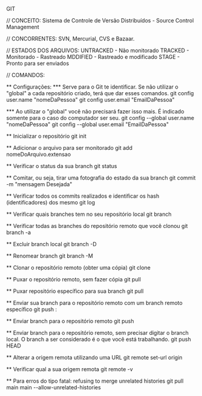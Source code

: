 GIT
  
// CONCEITO:
Sistema de Controle de Versão Distribuídos - Source Control Management

// CONCORRENTES:
SVN, Mercurial, CVS e Bazaar.

// ESTADOS DOS ARQUIVOS:
UNTRACKED - Não monitorado
TRACKED - Monitorado - Rastreado
MDDIFIED - Rastreado e modificado
STAGE - Pronto para ser enviados

// COMANDOS: 

** Configurações: 
*** Serve para o Git te identificar. Se não utilizar o "global" a cada repositório criado, terá que dar esses comandos.
git config user.name "nomeDaPessoa"
git config user.email "EmailDaPessoa"

*** Ao utilizar o "global" você não precisará fazer isso mais. É indicado somente para o caso do computador ser seu.
git config --global user.name "nomeDaPessoa"
git config --global user.email "EmailDaPessoa"

** Inicializar o repositório
git init

** Adicionar o arquivo para ser monitorado
git add nomeDoArquivo.extensao

** Verificar o status da sua branch
git status

** Comitar, ou seja, tirar uma fotografia do estado da sua branch
git commit -m "mensagem Desejada"

** Verificar todos os commits realizados e identificar os hash (identificadores) dos mesmo
git log

** Verificar quais branches tem no seu repositório local
git branch

** Verificar todas as branches do repositório remoto que você clonou
git branch -a

** Excluir branch local
git branch -D

** Renomear branch 
git branch -M

** Clonar o repositório remoto (obter uma cópia)
git clone <link do repositorio remoto>

** Puxar o repositório remoto, sem fazer cópia
git pull <link do repositorio remoto>

** Puxar repositório específico para sua branch 
git pull <remote> <branch>

** Enviar sua branch para o repositório remoto com um branch remoto específico
git push <remote-name> <local-branch-name>:<remote-branch-name>

** Enviar branch para o repositório remoto
git push <branch-remoto> <branch-local>

** Enviar branch para o repositório remoto, sem precisar digitar o branch local. O branch a ser considerado é o que você está trabalhando.
git push <branch-remoto> HEAD

** Alterar a origem remota utilizando uma URL
git remote set-url origin <linkDoRemoto>

** Verificar qual a sua origem remota
git remote -v

** Para erros do tipo fatal: refusing to merge unrelated histories
git pull main main --allow-unrelated-histories



